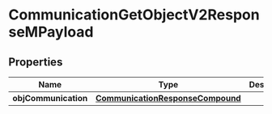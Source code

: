 

# CommunicationGetObjectV2ResponseMPayload

## Properties

Name | Type | Description | Notes
------------ | ------------- | ------------- | -------------
**objCommunication** | [**CommunicationResponseCompound**](CommunicationResponseCompound.md) |  | 





